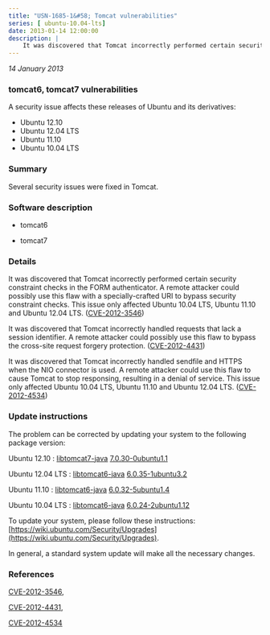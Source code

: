 ```yaml
---
title: "USN-1685-1&#58; Tomcat vulnerabilities"
series: [ ubuntu-10.04-lts]
date: 2013-01-14 12:00:00
description: |
    It was discovered that Tomcat incorrectly performed certain security constraint checks in the FORM authenticator. A remote attacker could possibly use this flaw with a specially-crafted URI to bypass security constraint checks. This issue only affected Ubuntu 10.04 LTS, Ubuntu 11.10 and Ubuntu 12.04 LTS. ([CVE-2012-3546](http://people.ubuntu.com/~ubuntu-security/cve/CVE-2012-3546))
--- 
```

 
 

*14 January 2013*

### tomcat6, tomcat7 vulnerabilities

A security issue affects these releases of Ubuntu and its derivatives:

* Ubuntu 12.10
* Ubuntu 12.04 LTS
* Ubuntu 11.10
* Ubuntu 10.04 LTS

### Summary

Several security issues were fixed in Tomcat. 

### Software description

* tomcat6 

* tomcat7 

### Details

It was discovered that Tomcat incorrectly performed certain security constraint checks in the FORM authenticator. A remote attacker could possibly use this flaw with a specially-crafted URI to bypass security constraint checks. This issue only affected Ubuntu 10.04 LTS, Ubuntu 11.10 and Ubuntu 12.04 LTS. ([CVE-2012-3546](http://people.ubuntu.com/~ubuntu-security/cve/CVE-2012-3546))

It was discovered that Tomcat incorrectly handled requests that lack a session identifier. A remote attacker could possibly use this flaw to bypass the cross-site request forgery protection. ([CVE-2012-4431](http://people.ubuntu.com/~ubuntu-security/cve/CVE-2012-4431))

It was discovered that Tomcat incorrectly handled sendfile and HTTPS when the NIO connector is used. A remote attacker could use this flaw to cause Tomcat to stop responsing, resulting in a denial of service. This issue only affected Ubuntu 10.04 LTS, Ubuntu 11.10 and Ubuntu 12.04 LTS. ([CVE-2012-4534](http://people.ubuntu.com/~ubuntu-security/cve/CVE-2012-4534)) 

### Update instructions

The problem can be corrected by updating your system to the following package version:

Ubuntu 12.10
 : [libtomcat7-java](https://launchpad.net/ubuntu/+source/tomcat7) <span> [7.0.30-0ubuntu1.1](https://launchpad.net/ubuntu/+source/tomcat7/7.0.30-0ubuntu1.1) </span> 

Ubuntu 12.04 LTS
 : [libtomcat6-java](https://launchpad.net/ubuntu/+source/tomcat6) <span> [6.0.35-1ubuntu3.2](https://launchpad.net/ubuntu/+source/tomcat6/6.0.35-1ubuntu3.2) </span> 

Ubuntu 11.10
 : [libtomcat6-java](https://launchpad.net/ubuntu/+source/tomcat6) <span> [6.0.32-5ubuntu1.4](https://launchpad.net/ubuntu/+source/tomcat6/6.0.32-5ubuntu1.4) </span> 

Ubuntu 10.04 LTS
 : [libtomcat6-java](https://launchpad.net/ubuntu/+source/tomcat6) <span> [6.0.24-2ubuntu1.12](https://launchpad.net/ubuntu/+source/tomcat6/6.0.24-2ubuntu1.12) </span> 

To update your system, please follow these instructions: [https://wiki.ubuntu.com/Security/Upgrades](https://wiki.ubuntu.com/Security/Upgrades).

In general, a standard system update will make all the necessary changes. 

### References

 
 [CVE-2012-3546](http://people.ubuntu.com/~ubuntu-security/cve/CVE-2012-3546), 

 [CVE-2012-4431](http://people.ubuntu.com/~ubuntu-security/cve/CVE-2012-4431), 

 [CVE-2012-4534](http://people.ubuntu.com/~ubuntu-security/cve/CVE-2012-4534)
 

